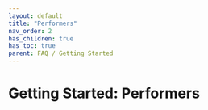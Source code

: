 ```yaml
---
layout: default
title: "Performers"
nav_order: 2
has_children: true
has_toc: true
parent: FAQ / Getting Started
---
```


# Getting Started: Performers
